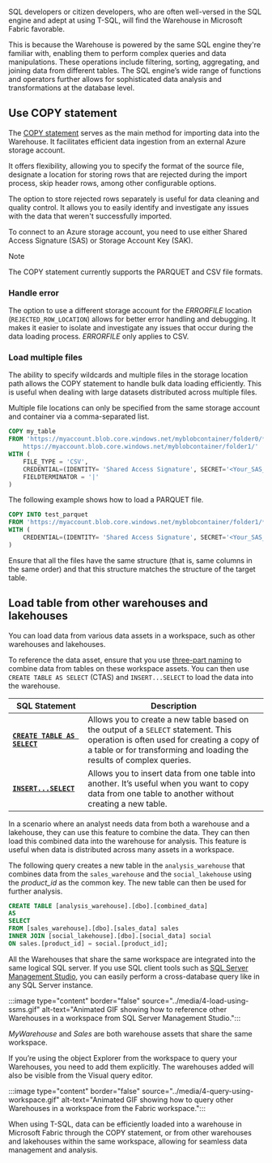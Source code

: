 SQL developers or citizen developers, who are often well-versed in the SQL engine and adept at using T-SQL, will find the Warehouse in Microsoft Fabric favorable.

This is because the Warehouse is powered by the same SQL engine they're familiar with, enabling them to perform complex queries and data manipulations. These operations include filtering, sorting, aggregating, and joining data from different tables. The SQL engine’s wide range of functions and operators further allows for sophisticated data analysis and transformations at the database level. 

## Use COPY statement

The [COPY statement](/sql/t-sql/statements/copy-into-transact-sql?azure-portal=true) serves as the main method for importing data into the Warehouse. It facilitates efficient data ingestion from an external Azure storage account. 

It offers flexibility, allowing you to specify the format of the source file, designate a location for storing rows that are rejected during the import process, skip header rows, among other configurable options.

The option to store rejected rows separately is useful for data cleaning and quality control. It allows you to easily identify and investigate any issues with the data that weren't successfully imported.

To connect to an Azure storage account, you need to use either Shared Access Signature (SAS) or Storage Account Key (SAK).

> [!Note]
> The COPY statement currently supports the PARQUET and CSV file formats.

### Handle error

The option to use a different storage account for the *ERRORFILE* location (`REJECTED_ROW_LOCATION`) allows for better error handling and debugging. It makes it easier to isolate and investigate any issues that occur during the data loading process. *ERRORFILE* only applies to CSV.

### Load multiple files

The ability to specify wildcards and multiple files in the storage location path allows the COPY statement to handle bulk data loading efficiently. This is useful when dealing with large datasets distributed across multiple files.

Multiple file locations can only be specified from the same storage account and container via a comma-separated list.

```sql
COPY my_table
FROM 'https://myaccount.blob.core.windows.net/myblobcontainer/folder0/*.csv, 
    https://myaccount.blob.core.windows.net/myblobcontainer/folder1/'
WITH (
    FILE_TYPE = 'CSV',
    CREDENTIAL=(IDENTITY= 'Shared Access Signature', SECRET='<Your_SAS_Token>')
    FIELDTERMINATOR = '|'
)
```

The following example shows how to load a PARQUET file.

```sql
COPY INTO test_parquet
FROM 'https://myaccount.blob.core.windows.net/myblobcontainer/folder1/*.parquet'
WITH (
    CREDENTIAL=(IDENTITY= 'Shared Access Signature', SECRET='<Your_SAS_Token>')
)
```

Ensure that all the files have the same structure (that is, same columns in the same order) and that this structure matches the structure of the target table.

## Load table from other warehouses and lakehouses

You can load data from various data assets in a workspace, such as other warehouses and lakehouses.

To reference the data asset, ensure that you use [three-part naming](/sql/t-sql/language-elements/transact-sql-syntax-conventions-transact-sql?azure-portal=true) to combine data from tables on these workspace assets. You can then use `CREATE TABLE AS SELECT` (CTAS) and `INSERT...SELECT` to load the data into the warehouse.

| SQL Statement | Description |
| --- | --- |
| [**`CREATE TABLE AS SELECT`**](/sql/t-sql/statements/create-table-as-select-azure-sql-data-warehouse?azure-portal=true) | Allows you to create a new table based on the output of a `SELECT` statement. This operation is often used for creating a copy of a table or for transforming and loading the results of complex queries. |
| [**`INSERT...SELECT`**](/sql/t-sql/statements/insert-transact-sql?azure-portal=true) | Allows you to insert data from one table into another. It’s useful when you want to copy data from one table to another without creating a new table. |

In a scenario where an analyst needs data from both a warehouse and a lakehouse, they can use this feature to combine the data. They can then load this combined data into the warehouse for analysis. This feature is useful when data is distributed across many assets in a workspace.

The following query creates a new table in the `analysis_warehouse` that combines data from the `sales_warehouse` and the `social_lakehouse` using the *product_id* as the common key. The new table can then be used for further analysis.

```sql
CREATE TABLE [analysis_warehouse].[dbo].[combined_data]
AS
SELECT 
FROM [sales_warehouse].[dbo].[sales_data] sales
INNER JOIN [social_lakehouse].[dbo].[social_data] social
ON sales.[product_id] = social.[product_id];
``` 

All the Warehouses that share the same workspace are integrated into the same logical SQL server. If you use SQL client tools such as [SQL Server Management Studio](/sql/ssms/download-sql-server-management-studio-ssms?azure-portal=true), you can easily perform a cross-database query like in any SQL Server instance.

:::image type="content" border="false" source="../media/4-load-using-ssms.gif" alt-text="Animated GIF showing how to reference other Warehouses in a workspace from SQL Server Management Studio.":::

*MyWarehouse* and *Sales* are both warehouse assets that share the same workspace.

If you’re using the object Explorer from the workspace to query your Warehouses, you need to add them explicitly. The warehouses added will also be visible from the Visual query editor.

:::image type="content" border="false" source="../media/4-query-using-workspace.gif" alt-text="Animated GIF showing how to query other Warehouses in a workspace from the Fabric workspace.":::

When using T-SQL, data can be efficiently loaded into a warehouse in Microsoft Fabric through the COPY statement, or from other warehouses and lakehouses within the same workspace, allowing for seamless data management and analysis.
